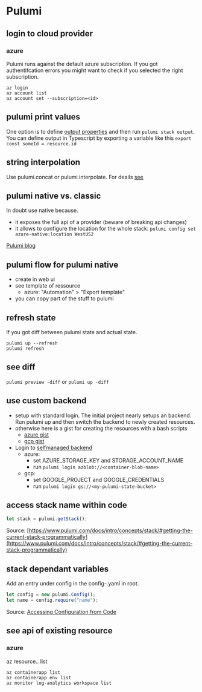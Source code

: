 # Pulumi

## login to cloud provider

### azure

Pulumi runs against the default azure subscription. If you got authentifcation errors you might want to check if you selected the right subscription.

```shell
az login
az account list
az account set --subscription=<id>
```

## pulumi print values

One option is to define [output properties](https://www.pulumi.com/learn/building-with-pulumi/stack-outputs/) and then run `pulumi stack output`. You can define output in Typescript by exporting a variable like this `export const someId = resource.id`

## string interpolation

Use pulumi.concat or pulumi.interpolate. For deails [see](https://www.pulumi.com/docs/intro/concepts/inputs-outputs/#outputs-and-strings)

## pulumi native vs. classic

In doubt use native because.

- it exposes the full api of a provider (beware of breaking api changes)
- it allows to configure the location for the whole stack: `pulumi config set azure-native:location WestUS2`

[Pulumi blog](https://www.pulumi.com/blog/full-coverage-of-azure-resources-with-azure-native/)

## pulumi flow for pulumi native

- create in web ui
- see template of ressource
  - azure: "Automation" > "Export template"
- you can copy part of the stuff to pulumi

## refresh state

If you got diff between pulumi state and actual state.

```shell
pulumi up --refresh
pulumi refresh
```
## see diff

`pulumi preview -diff` or `pulumi up -diff`

## use custom backend

- setup with standard login. The initial project nearly setups an backend. Run pulumi up and then switch the backend to newly created resources. 
- otherwise here is a gist for creating the resources with a bash scripts
    - [azure gist](https://gist.github.com/CrowdSalat/07a07e923ed29933eaf9abe54bf1f83b)
    - [gcp gist](https://gist.github.com/CrowdSalat/07a07e923ed29933eaf9abe54bf1f83b)
- Login to [selfmanaged backend](https://www.pulumi.com/docs/intro/concepts/state/#using-a-self-managed-backend)
  - azure: 
    - set AZURE_STORAGE_KEY and STORAGE_ACCOUNT_NAME
    - run `pulumi login azblob://<container-blob-name>`
  - gcp:
    - set GOOGLE_PROJECT and GOOGLE_CREDENTIALS
    - run  `pulumi login gs://<my-pulumi-state-bucket>`

## access stack name within code

```typescript
let stack = pulumi.getStack();
```

Source: [https://www.pulumi.com/docs/intro/concepts/stack/#getting-the-current-stack-programmatically](https://www.pulumi.com/docs/intro/concepts/stack/#getting-the-current-stack-programmatically)

## stack dependant variables

Add an entry under config in the config-<stack>.yaml in root.

```typescript
let config = new pulumi.Config();
let name = config.require("name");
```

Source: [Accessing Configuration from Code](https://www.pulumi.com/docs/intro/concepts/config/#code)

## see api of existing resource

### azure

az resource.. list

```shell
az containerapp list
az containerapp env list
az monitor log-analytics workspace list
```

